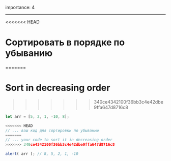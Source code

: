 importance: 4

---

<<<<<<< HEAD
# Сортировать в порядке по убыванию
=======
# Sort in decreasing order
>>>>>>> 340ce4342100f36bb3c4e42dbe9ffa647d8716c8

```js
let arr = [5, 2, 1, -10, 8];

<<<<<<< HEAD
// ... ваш код для сортировки по убыванию
=======
// ... your code to sort it in decreasing order
>>>>>>> 340ce4342100f36bb3c4e42dbe9ffa647d8716c8

alert( arr ); // 8, 5, 2, 1, -10
```

